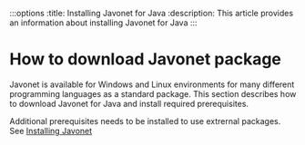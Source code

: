 :::options
:title: Installing Javonet for Java
:description: This article provides an information about installing Javonet for Java
:::

# How to download Javonet package

Javonet is available for Windows and Linux environments for many different programming languages as a standard package. This section describes how to download Javonet for Java and install required prerequisites. 



Additional prerequisites needs to be installed to use extrernal packages. See [Installing Javonet](https://www.javonet.com/guides/v2/getting-started/installing-javonet)
